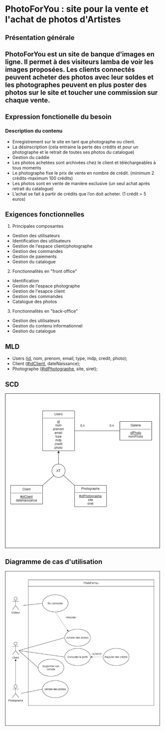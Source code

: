 # PhotoForYou : site pour la vente et l'achat de photos d'Artistes

## Présentation générale

PhotoForYou est un site de banque d'images en ligne. Il permet à des visiteurs lamba de voir les images proposées. 
Les clients connectés peuvent acheter des photos avec leur soldes et les photographes peuvent en plus poster des photos sur le site 
et toucher une commission sur chaque vente.
---

## Expression fonctionelle du besoin

### Description du contenu

- Enregistrement sur le site en tant que photographe ou client.
- La désinscription (cela entraine la perte des crédits et pour un photographe et le retrait de toutes ses photos du catalogue)
- Gestion du caddie
- Les photos achetées sont archivées chez le client et téléchargeables à tous moments
- Le photographe fixe le prix de vente en nombre de crédit. (minimum 2 crédits-maximum 100 crédits)
- Les photos sont en vente de manière exclusive (un seul achat après retrait du catalogue)
- L’achat se fait à partir de crédits que l’on doit acheter. (1 crédit = 5 euros)

## Exigences fonctionnelles

1. Principales composantes
- Gestion des utilisateurs
- Identification des utilisateurs
- Gestion de l'espace client/photographe
- Gestion des commandes
- Gestion de paiements
- Gestion du catalogue

2. Fonctionnalités en "front office"
- Identification
- Gestion de l'espace photographe
- Gestion de l'esapce client
- Gestion des commandes
- Catalogue des photos

3. Fonctionnalités en "back-office"
- Gestion des utilisateurs
- Gestion du contenu informationnel
- Gestion du catalogue

## MLD

- Users (<ins>id</ins>, nom, prenom, email, type, mdp, credit, photo);
- Client (<ins>#idClient</ins>, dateNaissance);
- Photographe (<ins>#idPhotographe</ins>, site, siret);

## SCD

![Alt](SCD.png)

## Diagramme de cas d'utilisation

![Alt](CasUtilisation.png)
